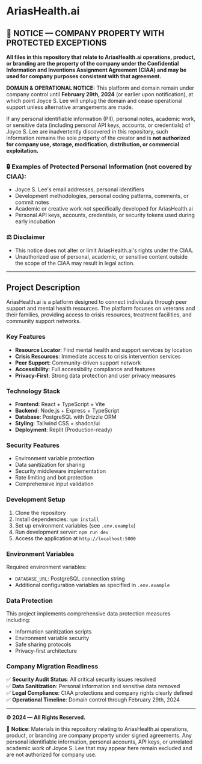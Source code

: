 
# AriasHealth.ai

## 🚫 NOTICE — COMPANY PROPERTY WITH PROTECTED EXCEPTIONS

**All files in this repository that relate to AriasHealth.ai operations, product, or branding are the property of the company under the Confidential Information and Inventions Assignment Agreement (CIAA) and may be used for company purposes consistent with that agreement.**

**DOMAIN & OPERATIONAL NOTICE:** This platform and domain remain under company control until **February 29th, 2024** (or earlier upon notification), at which point Joyce S. Lee will unplug the domain and cease operational support unless alternative arrangements are made.

If any personal identifiable information (PII), personal notes, academic work, or sensitive data (including personal API keys, accounts, or credentials) of Joyce S. Lee are inadvertently discovered in this repository, such information remains the sole property of the creator and is **not authorized for company use, storage, modification, distribution, or commercial exploitation.**

### 🔒 Examples of Protected Personal Information (not covered by CIAA):

- Joyce S. Lee's email addresses, personal identifiers
- Development methodologies, personal coding patterns, comments, or commit notes
- Academic or creative work not specifically developed for AriasHealth.ai
- Personal API keys, accounts, credentials, or security tokens used during early incubation

### ⚖️ Disclaimer

- This notice does not alter or limit AriasHealth.ai's rights under the CIAA.
- Unauthorized use of personal, academic, or sensitive content outside the scope of the CIAA may result in legal action.

---

## Project Description

AriasHealth.ai is a platform designed to connect individuals through peer support and mental health resources. The platform focuses on veterans and their families, providing access to crisis resources, treatment facilities, and community support networks.

### Key Features

- **Resource Locator**: Find mental health and support services by location
- **Crisis Resources**: Immediate access to crisis intervention services
- **Peer Support**: Community-driven support network
- **Accessibility**: Full accessibility compliance and features
- **Privacy-First**: Strong data protection and user privacy measures

### Technology Stack

- **Frontend**: React + TypeScript + Vite
- **Backend**: Node.js + Express + TypeScript
- **Database**: PostgreSQL with Drizzle ORM
- **Styling**: Tailwind CSS + shadcn/ui
- **Deployment**: Replit (Production-ready)

### Security Features

- Environment variable protection
- Data sanitization for sharing
- Security middleware implementation
- Rate limiting and bot protection
- Comprehensive input validation

### Development Setup

1. Clone the repository
2. Install dependencies: `npm install`
3. Set up environment variables (see `.env.example`)
4. Run development server: `npm run dev`
5. Access the application at `http://localhost:5000`

### Environment Variables

Required environment variables:
- `DATABASE_URL`: PostgreSQL connection string
- Additional configuration variables as specified in `.env.example`

### Data Protection

This project implements comprehensive data protection measures including:
- Information sanitization scripts
- Environment variable security
- Safe sharing protocols
- Privacy-first architecture

### Company Migration Readiness

✅ **Security Audit Status**: All critical security issues resolved  
✅ **Data Sanitization**: Personal information and sensitive data removed  
✅ **Legal Compliance**: CIAA protections and company rights clearly defined  
✅ **Operational Timeline**: Domain control through February 29th, 2024  

---

**© 2024 — All Rights Reserved.**

📌 **Notice**: Materials in this repository relating to AriasHealth.ai operations, product, or branding are company property under signed agreements. Any personal identifiable information, personal accounts, API keys, or unrelated academic work of Joyce S. Lee that may appear here remain excluded and are not authorized for company use.
